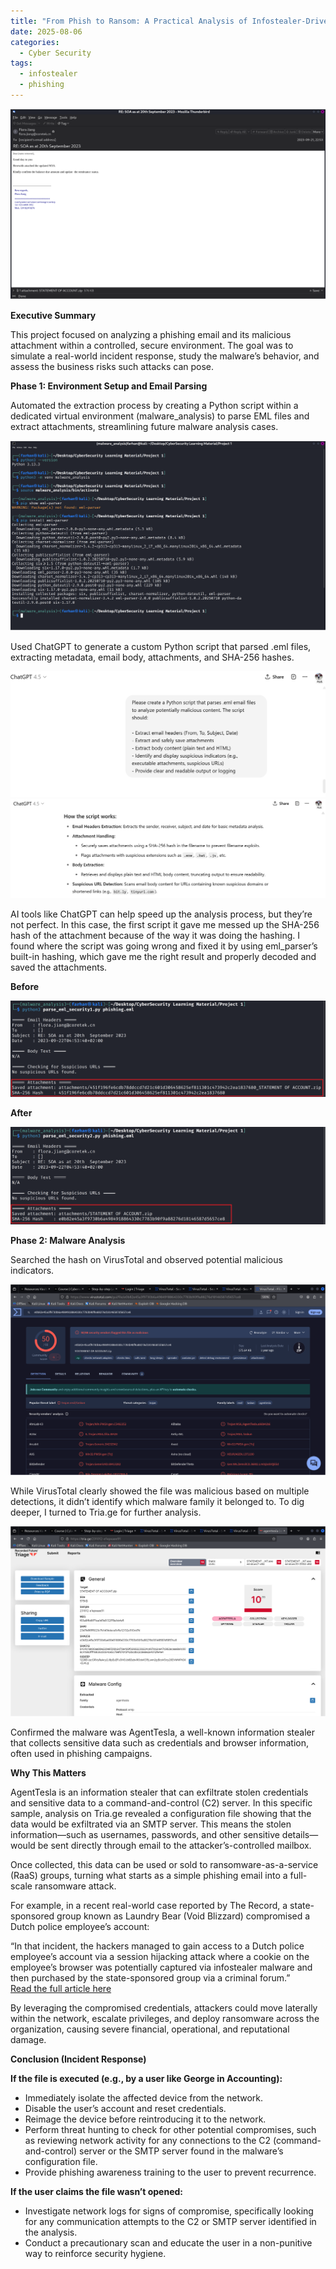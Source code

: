 ```yaml
---
title: "From Phish to Ransom: A Practical Analysis of Infostealer-Driven Attacks"
date: 2025-08-06
categories:
  - Cyber Security
tags:
  - infostealer
  - phishing
---
```


![title_image](/assets/1/1-title_image.png)

**Executive Summary**

This project focused on analyzing a phishing email and its malicious attachment within a controlled, secure environment. The goal was to simulate a real-world incident response, study the malware’s behavior, and assess the business risks such attacks can pose.

**Phase 1: Environment Setup and Email Parsing**

Automated the extraction process by creating a Python script within a dedicated virtual environment (malware\_analysis) to parse EML files and extract attachments, streamlining future malware analysis cases.

![enviroment_setup](/assets/1/2-enviroment_setup.png)

Used ChatGPT to generate a custom Python script that parsed .eml files, extracting metadata, email body, attachments, and SHA-256 hashes.

![python_script_prompt](/assets/1/3-python_script_prompt.png)  
![python_script-generation](/assets/1/5-python_script-generation.png)

AI tools like ChatGPT can help speed up the analysis process, but they’re not perfect. In this case, the first script it gave me messed up the SHA-256 hash of the attachment because of the way it was doing the hashing. I found where the script was going wrong and fixed it by using eml\_parser’s built-in hashing, which gave me the right result and properly decoded and saved the attachments.  
    
  **Before**

![wrong_hashing](/assets/1/6-wrong_hashing.png)
    
  **After**  
    
 ![right_hashing](/assets/1/7-right_hashing.png)

**Phase 2: Malware Analysis**

Searched the hash on VirusTotal and observed potential malicious indicators.

 ![virustotal_results](/assets/1/8-virustotal_results.png)

While VirusTotal clearly showed the file was malicious based on multiple detections, it didn’t identify which malware family it belonged to. To dig deeper, I turned to Tria.ge for further analysis.

 ![triage_scan](/assets/1/9-tirage_scan.png)

Confirmed the malware was AgentTesla, a well-known information stealer that collects sensitive data such as credentials and browser information, often used in phishing campaigns.  
  


**Why This Matters**

AgentTesla is an information stealer that can exfiltrate stolen credentials and sensitive data to a command-and-control (C2) server. In this specific sample, analysis on Tria.ge revealed a configuration file showing that the data would be exfiltrated via an SMTP server. This means the stolen information—such as usernames, passwords, and other sensitive details—would be sent directly through email to the attacker’s-controlled mailbox.

Once collected, this data can be used or sold to ransomware-as-a-service (RaaS) groups, turning what starts as a simple phishing email into a full-scale ransomware attack. 

For example, in a recent real-world case reported by The Record, a state-sponsored group known as Laundry Bear (Void Blizzard) compromised a Dutch police employee’s account:

“In that incident, the hackers managed to gain access to a Dutch police employee’s account via a session hijacking attack where a cookie on the employee’s browser was potentially captured via infostealer malware and then purchased by the state-sponsored group via a criminal forum.”  
[Read the full article here](https://therecord.media/laundry-bear-void-blizzard-russia-hackers-netherlands)

By leveraging the compromised credentials, attackers could move laterally within the network, escalate privileges, and deploy ransomware across the organization, causing severe financial, operational, and reputational damage.

**Conclusion (Incident Response)**

**If the file is executed (e.g., by a user like George in Accounting):**

* Immediately isolate the affected device from the network.  
* Disable the user’s account and reset credentials.  
* Reimage the device before reintroducing it to the network.  
* Perform threat hunting to check for other potential compromises, such as reviewing network activity for any connections to the C2 (command-and-control) server or the SMTP server found in the malware’s configuration file.  
* Provide phishing awareness training to the user to prevent recurrence.


**If the user claims the file wasn’t opened:**

* Investigate network logs for signs of compromise, specifically looking for any communication attempts to the C2 or SMTP server identified in the analysis.  
* Conduct a precautionary scan and educate the user in a non-punitive way to reinforce security hygiene.